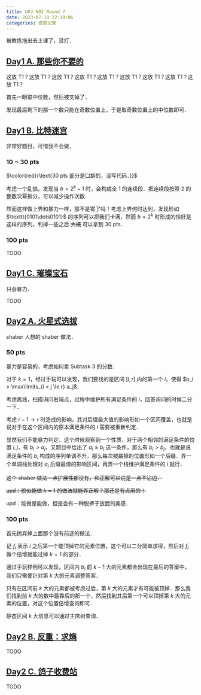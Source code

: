 ```yaml
---
title: UOJ NOI Round 7
date: 2023-07-18 22:19:06
categories: 做题记录
---
```


被教练拖出去上课了，没打．

<!-- more -->

## [Day1 A. 那些你不要的](https://uoj.ac/contest/84/problem/809)

这放 T1？这放 T1？这放 T1？这放 T1？这放 T1？这放 T1？这放 T1？这放 T1？这放 T1？

首先一眼取中位数，然后被叉掉了．

发现最后剩下的那一个数只能在奇数位置上，于是取奇数位置上的中位数即可．

## [Day1 B. 比特迷宫](https://uoj.ac/contest/84/problem/810)

非常好题目，可惜我不会做．

### 10 ~ 30 pts

$\color{red}{\text{30 pts 部分是口胡的，没写代码．}}$

考虑一个乱搞，发现当 $b = 2^k - 1$ 时，会构成全 $1$ 的连续段．把连续段按照 $2$ 的整数次幂拆分，可以减少操作次数．

然而这样做上界和暴力一样，那不是寄了吗！考虑上界何时达到，发现形如 $\texttt{0101\dots0101}$ 的序列可以把我们卡满，然而 $b = 2^k$ 时形成的恰好是这样的序列，判掉一些之后 ~~大概~~ 可以拿到 30 pts．

### 100 pts

TODO

## [Day1 C. 璀璨宝石](https://uoj.ac/contest/84/problem/811)

只会暴力．

TODO

## [Day2 A. 火星式选拔](https://uoj.ac/contest/85/problem/812)

shaber 人想的 shaber 做法．

### 50 pts

暴力是容易的，考虑如何拿 Subtask 3 的分数．

对于 $k = 1$，经过手玩可以发现，我们要找的是区间 $[l, r]$ 内的第一个 $i$，使得 $b_i > \max\limits_{i < j \le r} a_j$．

考虑离线，扫描询问右端点，过程中维护所有满足条件的 $i$，回答询问的时候二分一下．

考虑 $r - 1 \rightarrow r$ 时造成的影响，其对后缀最大值的影响形如一个区间覆盖，也就是说对于在这个区间内的原本满足条件的 $i$ 需要被重新判定．

显然我们不能暴力判定．这个时候观察到一个性质，对于两个相邻的满足条件的位置 $i, j$，有 $b_i > a_j$，又题目中给出了 $a_i \ge b_i$ 这一条件，那么有 $b_i > b_j$，也就是说满足条件的 $b_i$ 构成的序列单调不升，那么每次被踹掉的位置形如一个后缀．弄一个单调栈处理对 $a_i$ 后缀最值的影响区间，再弄一个栈维护满足条件的 $i$ 就行．

~~这个 shaber 做法一点扩展性都没有，和正解可以说是一点不沾边．~~

~~upd：貌似能做 $k = 1$ 的做法就能弄正解？那还是有点用的！~~

upd：能做是能做，但是会有一种脱裤子放屁的美感．

### 100 pts

首先抛弃掉上面那个没有前途的做法．

记 $f_i$ 表示 $i$ 之后第一个能顶掉它的元素位置，这个可以二分简单求得，然后对 $f_i$ 做个倍增就能过掉 $k = 1$ 的部分．

通过手玩样例可以发现，区间内 $b_i$ 前 $k - 1$ 大的元素都会出现在最后的答案中，我们只需要针对第 $k$ 大的元素调整答案．

只有在区间前 $k$ 大的元素都被考虑过后，第 $k$ 大的元素才有可能被顶掉．那么我们找到前 $k$ 大的数中最靠后的那一个，然后找到其后第一个可以顶掉第 $k$ 大的元素的位置，对这个位置倍增查询即可．

静态区间 $k$ 大信息可以通过主席树查询．

## [Day2 B. 反重：求熵](https://uoj.ac/contest/85/problem/813)

TODO

## [Day2 C. 鸽子收费站](https://uoj.ac/contest/85/problem/814)

TODO
